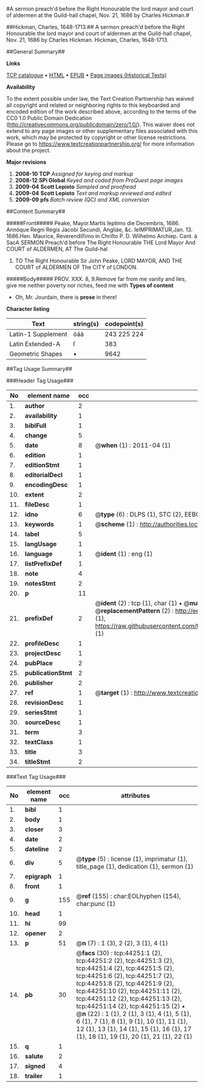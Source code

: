 #A sermon preach'd before the Right Honourable the lord mayor and court of aldermen at the Guild-hall chapel, Nov. 21, 1686 by Charles Hickman.#

##Hickman, Charles, 1648-1713.##
A sermon preach'd before the Right Honourable the lord mayor and court of aldermen at the Guild-hall chapel, Nov. 21, 1686 by Charles Hickman.
Hickman, Charles, 1648-1713.

##General Summary##

**Links**

[TCP catalogue](http://www.ota.ox.ac.uk/tcp/)  • 
[HTML](http://tei.it.ox.ac.uk/tcp/Texts-HTML/free/A43/A43699.html)  • 
[EPUB](http://tei.it.ox.ac.uk/tcp/Texts-EPUB/free/A43/A43699.epub) • 
[Page images (Historical Texts)](https://historicaltexts.jisc.ac.uk/eebo-09851561e)

**Availability**

To the extent possible under law, the Text Creation Partnership has waived all copyright and related or neighboring rights to this keyboarded and encoded edition of the work described above, according to the terms of the CC0 1.0 Public Domain Dedication (http://creativecommons.org/publicdomain/zero/1.0/). This waiver does not extend to any page images or other supplementary files associated with this work, which may be protected by copyright or other license restrictions. Please go to https://www.textcreationpartnership.org/ for more information about the project.

**Major revisions**

1. __2008-10__ __TCP__ *Assigned for keying and markup*
1. __2008-12__ __SPi Global__ *Keyed and coded from ProQuest page images*
1. __2009-04__ __Scott Lepisto__ *Sampled and proofread*
1. __2009-04__ __Scott Lepisto__ *Text and markup reviewed and edited*
1. __2009-09__ __pfs__ *Batch review (QC) and XML conversion*

##Content Summary##

#####Front#####
Peake, Mayor.Martis ſeptimo die Decembris, 1686. Annóque Regni Regis Jacobi Secundi, Angliáe, &c. ſeIMPRIMATUR,Jan. 13. 1686.Hen. Maurice, Reverendiſſimo in Chriſto P. D. Wilhelmo Archiep. Cant. à SacA SERMON Preach'd before The Right Honourable THE Lord Mayor And COURT of ALDERMEN, AT The Guild-hal
1. TO The Right Honourable Sir John Peake, LORD MAYOR, AND THE COURT of ALDERMEN OF The CITY of LONDON.

#####Body#####
PROV. XXX. 8, 9.Remove far from me vanity and lies, give me neither poverty nor riches, feed me with
**Types of content**

  * Oh, Mr. Jourdain, there is **prose** in there!

**Character listing**


|Text|string(s)|codepoint(s)|
|---|---|---|
|Latin-1 Supplement|óáà|243 225 224|
|Latin Extended-A|ſ|383|
|Geometric Shapes|▪|9642|

##Tag Usage Summary##

###Header Tag Usage###

|No|element name|occ|attributes|
|---|---|---|---|
|1.|__author__|2||
|2.|__availability__|1||
|3.|__biblFull__|1||
|4.|__change__|5||
|5.|__date__|8| @__when__ (1) : 2011-04 (1)|
|6.|__edition__|1||
|7.|__editionStmt__|1||
|8.|__editorialDecl__|1||
|9.|__encodingDesc__|1||
|10.|__extent__|2||
|11.|__fileDesc__|1||
|12.|__idno__|6| @__type__ (6) : DLPS (1), STC (2), EEBO-CITATION (1), OCLC (1), VID (1)|
|13.|__keywords__|1| @__scheme__ (1) : http://authorities.loc.gov/ (1)|
|14.|__label__|5||
|15.|__langUsage__|1||
|16.|__language__|1| @__ident__ (1) : eng (1)|
|17.|__listPrefixDef__|1||
|18.|__note__|4||
|19.|__notesStmt__|2||
|20.|__p__|11||
|21.|__prefixDef__|2| @__ident__ (2) : tcp (1), char (1)  •  @__matchPattern__ (2) : ([0-9\-]+):([0-9IVX]+) (1), (.+) (1)  •  @__replacementPattern__ (2) : http://eebo.chadwyck.com/downloadtiff?vid=$1&page=$2 (1), https://raw.githubusercontent.com/textcreationpartnership/Texts/master/tcpchars.xml#$1 (1)|
|22.|__profileDesc__|1||
|23.|__projectDesc__|1||
|24.|__pubPlace__|2||
|25.|__publicationStmt__|2||
|26.|__publisher__|2||
|27.|__ref__|1| @__target__ (1) : http://www.textcreationpartnership.org/docs/. (1)|
|28.|__revisionDesc__|1||
|29.|__seriesStmt__|1||
|30.|__sourceDesc__|1||
|31.|__term__|3||
|32.|__textClass__|1||
|33.|__title__|3||
|34.|__titleStmt__|2||


###Text Tag Usage###

|No|element name|occ|attributes|
|---|---|---|---|
|1.|__bibl__|1||
|2.|__body__|1||
|3.|__closer__|3||
|4.|__date__|2||
|5.|__dateline__|2||
|6.|__div__|5| @__type__ (5) : license (1), imprimatur (1), title_page (1), dedication (1), sermon (1)|
|7.|__epigraph__|1||
|8.|__front__|1||
|9.|__g__|155| @__ref__ (155) : char:EOLhyphen (154), char:punc (1)|
|10.|__head__|1||
|11.|__hi__|99||
|12.|__opener__|2||
|13.|__p__|51| @__n__ (7) : 1 (3), 2 (2), 3 (1), 4 (1)|
|14.|__pb__|30| @__facs__ (30) : tcp:44251:1 (2), tcp:44251:2 (2), tcp:44251:3 (2), tcp:44251:4 (2), tcp:44251:5 (2), tcp:44251:6 (2), tcp:44251:7 (2), tcp:44251:8 (2), tcp:44251:9 (2), tcp:44251:10 (2), tcp:44251:11 (2), tcp:44251:12 (2), tcp:44251:13 (2), tcp:44251:14 (2), tcp:44251:15 (2)  •  @__n__ (22) : 1 (1), 2 (1), 3 (1), 4 (1), 5 (1), 6 (1), 7 (1), 8 (1), 9 (1), 10 (1), 11 (1), 12 (1), 13 (1), 14 (1), 15 (1), 16 (1), 17 (1), 18 (1), 19 (1), 20 (1), 21 (1), 22 (1)|
|15.|__q__|1||
|16.|__salute__|2||
|17.|__signed__|4||
|18.|__trailer__|1||
